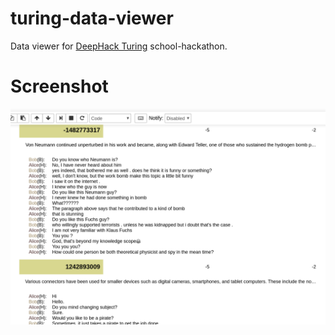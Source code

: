 # turing-data-viewer
Data viewer for [DeepHack Turing](http://deephack.me) school-hackathon.

# Screenshot

![Jupyter view](https://raw.githubusercontent.com/Dumbris/turing-data-viewer/master/screenshot/dialogs.png)
